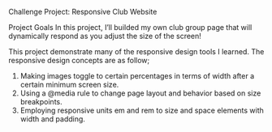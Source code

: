 Challenge Project: Responsive Club Website

Project Goals
In this project, I’ll builded my own club group page that will dynamically respond as you adjust the size of the screen!​

This project demonstrate many of the responsive design tools I learned. 
The responsive design concepts are as follow;
1. Making images toggle to certain percentages in terms of width after a certain minimum screen size.
2. Using a @media rule to change page layout and behavior based on size breakpoints.
3. Employing responsive units em and rem to size and space elements with width and padding.
